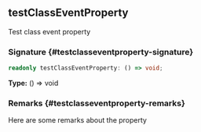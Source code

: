 ## testClassEventProperty

Test class event property

### Signature {#testclasseventproperty-signature}

```typescript
readonly testClassEventProperty: () => void;
```

**Type:** () =\> void

### Remarks {#testclasseventproperty-remarks}

Here are some remarks about the property
